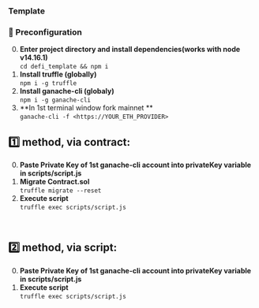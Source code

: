 ### Template

### 🔧 Preconfiguration

0. **Enter project directory and install dependencies(works with node v14.16.1)**
   </br>`cd defi_template && npm i`
1. **Install truffle (globally)**
   </br>`npm i -g truffle`
2. **Install ganache-cli (globaly)**
   </br>`npm i -g ganache-cli`
3. **In 1st terminal window fork mainnet **
   </br>`ganache-cli -f <https://YOUR_ETH_PROVIDER>`
   </br>

## 1️⃣ method, via contract:

0. **Paste Private Key of 1st ganache-cli account into privateKey variable in scripts/script.js**
1. **Migrate Contract.sol**
   </br>`truffle migrate --reset`
2. **Execute script**
   </br>`truffle exec scripts/script.js`

</br>

## 2️⃣ method, via script:

0. **Paste Private Key of 1st ganache-cli account into privateKey variable in scripts/script.js**
1. **Execute script**
   </br>`truffle exec scripts/script.js`
